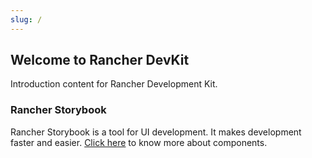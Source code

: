 ```yaml
---
slug: /
---
```



## Welcome to Rancher DevKit

Introduction content for Rancher  Development Kit.


### Rancher Storybook
Rancher Storybook is a tool for UI development. It makes development faster and easier. 
[Click here](#) to know more about components.




<br/><br/><br/><br/><br/><br/><br/><br/>
